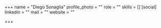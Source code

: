+++
name = "Diego Sonaglia"
profile_photo = ""
role = ""
skills = []
[social]
linkedin = ""
mail = ""
website = ""

+++
